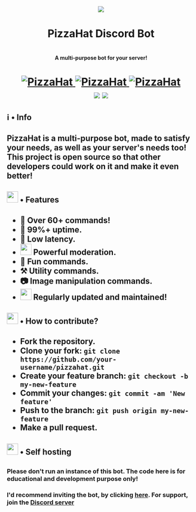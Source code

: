 <h2 align="center">
    <img src="https://github.com/DTS-11/PizzaHat/blob/main/assets/logo.png"/>
<h2/>

<h1 align="center"> PizzaHat Discord Bot <h1/>
<h4 align="center"> A multi-purpose bot for your server! <h4/>

<h1 align="center">
  <a href="https://top.gg/bot/860889936914677770">
      <img src="https://top.gg/api/widget/status/860889936914677770.svg" alt="PizzaHat" />
  </a>
  <a href="https://top.gg/bot/860889936914677770">
      <img src="https://top.gg/api/widget/servers/860889936914677770.svg" alt="PizzaHat" />
  </a>
  <a href="https://top.gg/bot/860889936914677770">
      <img src="https://top.gg/api/widget/upvotes/860889936914677770.svg" alt="PizzaHat" />
  </a><br>
  <img src="https://img.shields.io/badge/discord.py-1.7.3-blue?style=flat" />
  <img src="https://img.shields.io/badge/Python-3.9-green?style=flat&logo=python" />
</h1>
	
	
<h2> ℹ️ • Info <h2/>
<p>
PizzaHat is a multi-purpose bot, made to satisfy your needs, as well as your server's needs too! This project is open source so that other developers could work on it and make it even better!
<p/>
	
<h2><img src="https://cdn.discordapp.com/emojis/800797566471897088.png?size=80" height="30px"> • Features <h2/>
<ul>
  	<li> 📌 Over 60+ commands! </li>
  	<li> 🔼 99%+ uptime. </li>
  	<li> 🏓 Low latency. </li>
  	<li> <img src="https://cdn.discordapp.com/emojis/847248846526087239.png?size=80" height="30px"> Powerful moderation. </li>
  	<li> 🥳 Fun commands. </li>
	<li> ⚒️ Utility commands. </li>
  	<li> 📷 Image manipulation commands. </li>
  	<li> <img src="https://cdn.discordapp.com/emojis/809170074006192130.png?size=80" height="30px"> Regularly updated and maintained! </li>
</ul>
	
<h2><img src='https://cdn.discordapp.com/emojis/802615573556363284.png?size=80' height="30px"> • How to contribute? <h2/>
<ul>
	<li> Fork the repository. </li>
	<li> Clone your fork: <code>git clone https://github.com/your-username/pizzahat.git</code> </li>
	<li> Create your feature branch: <code>git checkout -b my-new-feature</code> </li>
	<li> Commit your changes: <code>git commit -am 'New feature'</code> </li>
	<li> Push to the branch: <code>git push origin my-new-feature</code> </li>
	<li> Make a pull request. </li>
</ul>
	
<h2><img src="https://cdn.discordapp.com/emojis/802615572080099378.png?size=80" height="30px"> • Self hosting <h2/>

### Please don't run an instance of this bot. The code here is for educational and development purpose only!
### I'd recommend inviting the bot, by clicking [here](https://dsc.gg/pizza-invite). For support, join the [Discord server](https://discord.gg/WhNVDTF)
